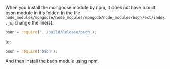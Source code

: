 When you install the mongoose module by npm, it does not have a built bson module in it's folder. In the file `node_modules/mongoose/node_modules/mongodb/node_modules/bson/ext/index.js`, change the line(s):

```javascript
bson = require('../build/Release/bson');
```

to:

```javascript
bson = require('bson');
```

And then install the bson module using npm.
